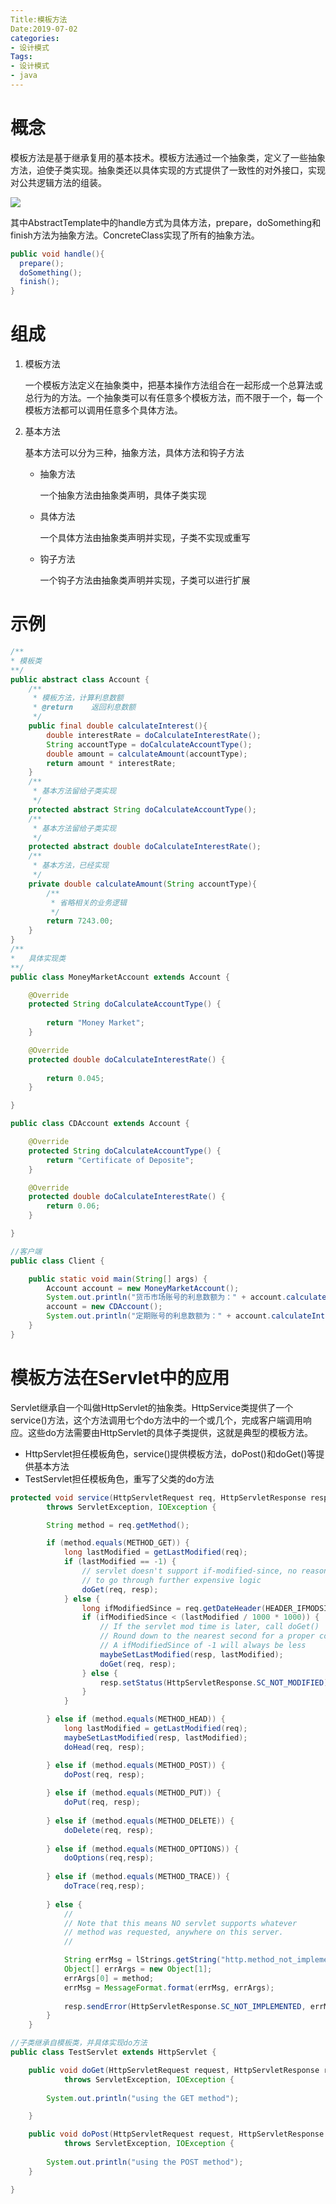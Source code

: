 ```yaml
---
Title:模板方法
Date:2019-07-02
categories:
- 设计模式
Tags:
- 设计模式
- java
---
```


# 概念

模板方法是基于继承复用的基本技术。模板方法通过一个抽象类，定义了一些抽象方法，迫使子类实现。抽象类还以具体实现的方式提供了一致性的对外接口，实现对公共逻辑方法的组装。

<!--more-->

![](https://shinerio.oss-cn-beijing.aliyuncs.com/blog_images/uncategory/20190703150548.png)

其中AbstractTemplate中的handle方式为具体方法，prepare，doSomething和finish方法为抽象方法。ConcreteClass实现了所有的抽象方法。

```java
public void handle(){
  prepare();
  doSomething();
  finish();
}
```

# 组成

1. 模板方法

   一个模板方法定义在抽象类中，把基本操作方法组合在一起形成一个总算法或总行为的方法。一个抽象类可以有任意多个模板方法，而不限于一个，每一个模板方法都可以调用任意多个具体方法。

2. 基本方法

   基本方法可以分为三种，抽象方法，具体方法和钩子方法

   - 抽象方法

     一个抽象方法由抽象类声明，具体子类实现

   - 具体方法

     一个具体方法由抽象类声明并实现，子类不实现或重写

   - 钩子方法

     一个钩子方法由抽象类声明并实现，子类可以进行扩展

# 示例

```java
/**
* 模板类
**/
public abstract class Account {
    /**
     * 模板方法，计算利息数额
     * @return    返回利息数额
     */
    public final double calculateInterest(){
        double interestRate = doCalculateInterestRate();
        String accountType = doCalculateAccountType();
        double amount = calculateAmount(accountType);
        return amount * interestRate;
    }
    /**
     * 基本方法留给子类实现
     */
    protected abstract String doCalculateAccountType();
    /**
     * 基本方法留给子类实现
     */
    protected abstract double doCalculateInterestRate();
    /**
     * 基本方法，已经实现
     */
    private double calculateAmount(String accountType){
        /**
         * 省略相关的业务逻辑
         */
        return 7243.00;
    }
}
/**
*	具体实现类
**/
public class MoneyMarketAccount extends Account {

    @Override
    protected String doCalculateAccountType() {
        
        return "Money Market";
    }

    @Override
    protected double doCalculateInterestRate() {
        
        return 0.045;
    }

}

public class CDAccount extends Account {

    @Override
    protected String doCalculateAccountType() {
        return "Certificate of Deposite";
    }

    @Override
    protected double doCalculateInterestRate() {
        return 0.06;
    }

}

//客户端
public class Client {

    public static void main(String[] args) {
        Account account = new MoneyMarketAccount();
        System.out.println("货币市场账号的利息数额为：" + account.calculateInterest());
        account = new CDAccount();
        System.out.println("定期账号的利息数额为：" + account.calculateInterest());
    }
}
```

# 模板方法在Servlet中的应用

Servlet继承自一个叫做HttpServlet的抽象类。HttpService类提供了一个service()方法，这个方法调用七个do方法中的一个或几个，完成客户端调用响应。这些do方法需要由HttpServlet的具体子类提供，这就是典型的模板方法。

- HttpServlet担任模板角色，service()提供模板方法，doPost()和doGet()等提供基本方法
- TestServlet担任模板角色，重写了父类的do方法

```java
protected void service(HttpServletRequest req, HttpServletResponse resp)
        throws ServletException, IOException {

        String method = req.getMethod();

        if (method.equals(METHOD_GET)) {
            long lastModified = getLastModified(req);
            if (lastModified == -1) {
                // servlet doesn't support if-modified-since, no reason
                // to go through further expensive logic
                doGet(req, resp);
            } else {
                long ifModifiedSince = req.getDateHeader(HEADER_IFMODSINCE);
                if (ifModifiedSince < (lastModified / 1000 * 1000)) {
                    // If the servlet mod time is later, call doGet()
                    // Round down to the nearest second for a proper compare
                    // A ifModifiedSince of -1 will always be less
                    maybeSetLastModified(resp, lastModified);
                    doGet(req, resp);
                } else {
                    resp.setStatus(HttpServletResponse.SC_NOT_MODIFIED);
                }
            }

        } else if (method.equals(METHOD_HEAD)) {
            long lastModified = getLastModified(req);
            maybeSetLastModified(resp, lastModified);
            doHead(req, resp);

        } else if (method.equals(METHOD_POST)) {
            doPost(req, resp);
            
        } else if (method.equals(METHOD_PUT)) {
            doPut(req, resp);        
            
        } else if (method.equals(METHOD_DELETE)) {
            doDelete(req, resp);
            
        } else if (method.equals(METHOD_OPTIONS)) {
            doOptions(req,resp);
            
        } else if (method.equals(METHOD_TRACE)) {
            doTrace(req,resp);
            
        } else {
            //
            // Note that this means NO servlet supports whatever
            // method was requested, anywhere on this server.
            //

            String errMsg = lStrings.getString("http.method_not_implemented");
            Object[] errArgs = new Object[1];
            errArgs[0] = method;
            errMsg = MessageFormat.format(errMsg, errArgs);
            
            resp.sendError(HttpServletResponse.SC_NOT_IMPLEMENTED, errMsg);
        }
    }

//子类继承自模板类，并具体实现do方法
public class TestServlet extends HttpServlet {

    public void doGet(HttpServletRequest request, HttpServletResponse response)
            throws ServletException, IOException {
        
        System.out.println("using the GET method");

    }

    public void doPost(HttpServletRequest request, HttpServletResponse response)
            throws ServletException, IOException {
            
        System.out.println("using the POST method");
    }

}
```

